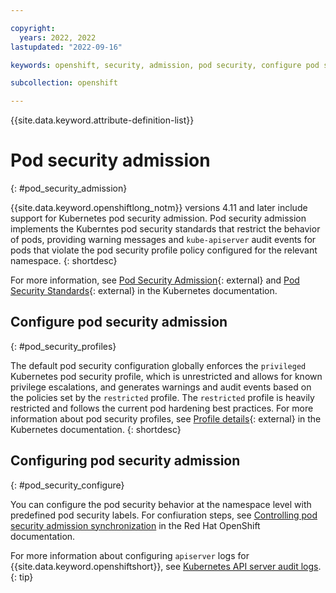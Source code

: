 ```yaml
---

copyright:
  years: 2022, 2022
lastupdated: "2022-09-16"

keywords: openshift, security, admission, pod security, configure pod security

subcollection: openshift

---
```


{{site.data.keyword.attribute-definition-list}}

# Pod security admission
{: #pod_security_admission}

{{site.data.keyword.openshiftlong_notm}} versions 4.11 and later include support for Kubernetes pod security admission. Pod security admission implements the Kuberntes pod security standards that restrict the behavior of pods, providing warning messages and `kube-apiserver` audit events for pods that violate the pod security profile policy configured for the relevant namespace.
{: shortdesc}

For more information, see [Pod Security Admission](https://kubernetes.io/docs/concepts/security/pod-security-admission/){: external} and [Pod Security Standards](https://kubernetes.io/docs/concepts/security/pod-security-standards/){: external} in the Kubernetes documentation. 

## Configure pod security admission
{: #pod_security_profiles}

The default pod security configuration globally enforces the `privileged` Kubernetes pod security profile, which is unrestricted and allows for known privilege escalations, and generates warnings and audit events based on the policies set by the `restricted` profile. The `restricted` profile is heavily restricted and follows the current pod hardening best practices. For more information about pod security profiles, see [Profile details](https://kubernetes.io/docs/concepts/security/pod-security-standards/){: external} in the Kubernetes documentation.
{: shortdesc}

## Configuring pod security admission
{: #pod_security_configure}

You can configure the pod security behavior at the namespace level with predefined pod security labels. For confiuration steps, see [Controlling pod security admission synchronization](https://docs.openshift.com/container-platform/4.11/authentication/understanding-and-managing-pod-security-admission.html#security-context-constraints-psa-opting_understanding-and-managing-pod-security-admission) in the Red Hat OpenShift documentation. 

For more information about configuring `apiserver` logs for {{site.data.keyword.openshiftshort}}, see [Kubernetes API server audit logs](/docs/openshift?topic=openshift-health-audit#audit-api-server).
{: tip}


